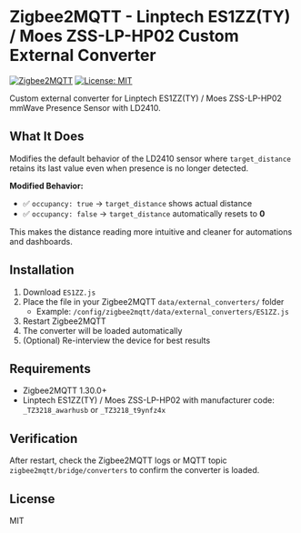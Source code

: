 # Zigbee2MQTT - Linptech ES1ZZ(TY) / Moes ZSS-LP-HP02 Custom External Converter

[![Zigbee2MQTT](https://img.shields.io/badge/Zigbee2MQTT-Compatible-gold.svg)](https://zigbee2mqtt.io/)
[![License: MIT](https://img.shields.io/badge/License-MIT-darkred.svg)](https://opensource.org/licenses/MIT)

Custom external converter for Linptech ES1ZZ(TY) / Moes ZSS-LP-HP02 mmWave Presence Sensor with LD2410.

## What It Does

Modifies the default behavior of the LD2410 sensor where `target_distance` retains its last value even when presence is no longer detected.

**Modified Behavior:**
- ✅ `occupancy: true` → `target_distance` shows actual distance
- ✅ `occupancy: false` → `target_distance` automatically resets to **0**

This makes the distance reading more intuitive and cleaner for automations and dashboards.

## Installation

1. Download `ES1ZZ.js`
2. Place the file in your Zigbee2MQTT `data/external_converters/` folder
   - Example: `/config/zigbee2mqtt/data/external_converters/ES1ZZ.js`
3. Restart Zigbee2MQTT
4. The converter will be loaded automatically
5. (Optional) Re-interview the device for best results

## Requirements

- Zigbee2MQTT 1.30.0+
- Linptech ES1ZZ(TY) / Moes ZSS-LP-HP02 with manufacturer code: `_TZ3218_awarhusb` or `_TZ3218_t9ynfz4x`

## Verification

After restart, check the Zigbee2MQTT logs or MQTT topic `zigbee2mqtt/bridge/converters` to confirm the converter is loaded.

## License

MIT
